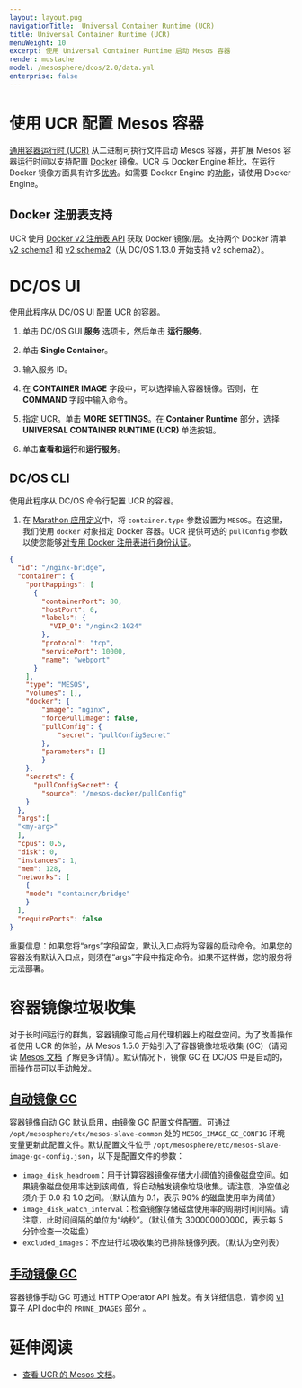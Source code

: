 ```yaml
---
layout: layout.pug
navigationTitle:  Universal Container Runtime (UCR)
title: Universal Container Runtime (UCR)
menuWeight: 10
excerpt: 使用 Universal Container Runtime 启动 Mesos 容器 
render: mustache
model: /mesosphere/dcos/2.0/data.yml
enterprise: false
---
```


# 使用 UCR 配置 Mesos 容器

[通用容器运行时 (UCR)](http://mesos.apache.org/documentation/latest/container-image) 从二进制可执行文件启动 Mesos 容器，并扩展 Mesos 容器运行时间以支持配置 [Docker](https://docker.com/) 镜像。UCR 与 Docker Engine 相比，在运行 Docker 镜像方面具有许多[优势](/mesosphere/dcos/cn/2.0/deploying-services/containerizers/)。如需要 Docker Engine 的[功能](/mesosphere/dcos/cn/2.0/deploying-services/containerizers/#container-runtime-features)，请使用 Docker Engine。

## Docker 注册表支持

UCR 使用 [Docker v2 注册表 API](https://docs.docker.com/registry/spec/api/) 获取 Docker 镜像/层。支持两个 Docker 清单 [v2 schema1](https://docs.docker.com/registry/spec/manifest-v2-1/) 和 [v2 schema2](https://docs.docker.com/registry/spec/manifest-v2-2/)（从 DC/OS 1.13.0 开始支持 v2 schema2）。

# DC/OS UI
使用此程序从 DC/OS UI 配置 UCR 的容器。

1. 单击 DC/OS GUI **服务** 选项卡，然后单击 **运行服务**。

1. 单击 **Single Container**。

1. 输入服务 ID。

1. 在 **CONTAINER IMAGE** 字段中，可以选择输入容器镜像。否则，在 **COMMAND** 字段中输入命令。

1. 指定 UCR。单击 **MORE SETTINGS**。在 **Container Runtime** 部分，选择 **UNIVERSAL CONTAINER RUNTIME (UCR)** 单选按钮。

1. 单击**查看和运行**和**运行服务**。


## DC/OS CLI
使用此程序从 DC/OS 命令行配置 UCR 的容器。

1. 在 [Marathon 应用定义](/mesosphere/dcos/cn/2.0/deploying-services/creating-services/#deploying-a-simple-docker-based-application-with-the-rest-api)中，将 `container.type` 参数设置为 `MESOS`。在这里，我们使用 `docker` 对象指定 Docker 容器。UCR 提供可选的 `pullConfig` 参数以使您能够[对专用 Docker 注册表进行身份认证](/mesosphere/dcos/cn/2.0/deploying-services/private-docker-registry/)。

```json
{
  "id": "/nginx-bridge",
  "container": {
    "portMappings": [
      {
        "containerPort": 80,
        "hostPort": 0,
        "labels": {
          "VIP_0": "/nginx2:1024"
        },
        "protocol": "tcp",
        "servicePort": 10000,
        "name": "webport"
      }
    ],
    "type": "MESOS",
    "volumes": [],
    "docker": {
        "image": "nginx",
        "forcePullImage": false,
        "pullConfig": {
            "secret": "pullConfigSecret"
        },
        "parameters": []
        }
    },
    "secrets": {
      "pullConfigSecret": {
        "source": "/mesos-docker/pullConfig"
    }
  },
  "args":[
  "<my-arg>"
  ],
  "cpus": 0.5,
  "disk": 0,
  "instances": 1,
  "mem": 128,
  "networks": [
    {
    "mode": "container/bridge"
    }
  ],
  "requirePorts": false
}
```

<p class="message--important"><strong></strong>重要信息：如果您将“args”字段留空，默认入口点将为容器的启动命令。如果您的容器没有默认入口点，则须在“args”字段中指定命令。如果不这样做，您的服务将无法部署。</p>

# 容器镜像垃圾收集

对于长时间运行的群集，容器镜像可能占用代理机器上的磁盘空间。为了改善操作者使用 UCR 的体验，从 Mesos 1.5.0 开始引入了容器镜像垃圾收集 (GC)（请阅读 [Mesos 文档](http://mesos.apache.org/documentation/latest/container-image/#garbage-collect-unused-container-images) 了解更多详情）。默认情况下，镜像 GC 在 DC/OS 中是自动的，而操作员可以手动触发。

## [自动镜像 GC](http://mesos.apache.org/documentation/latest/container-image/#automatic-image-gc-through-agent-flag)

容器镜像自动 GC 默认启用，由镜像 GC 配置文件配置。可通过 `/opt/mesosphere/etc/mesos-slave-common` 处的 `MESOS_IMAGE_GC_CONFIG` 环境变量更新此配置文件。默认配置文件位于 `/opt/mesosphere/etc/mesos-slave-image-gc-config.json`，以下是配置文件的参数：

- `image_disk_headroom`：用于计算容器镜像存储大小阈值的镜像磁盘空间。如果镜像磁盘使用率达到该阈值，将自动触发镜像垃圾收集。请注意，净空值必须介于 0.0 和 1.0 之间。（默认值为 0.1，表示 90% 的磁盘使用率为阈值）
- `image_disk_watch_interval`：检查镜像存储磁盘使用率的周期时间间隔。请注意，此时间间隔的单位为“纳秒”。（默认值为 300000000000，表示每 5 分钟检查一次磁盘）
- `excluded_images`：不应进行垃圾收集的已排除镜像列表。（默认为空列表）

## [手动镜像 GC](http://mesos.apache.org/documentation/latest/container-image/#manual-image-gc-through-http-api)

容器镜像手动 GC 可通过 HTTP Operator API 触发。有关详细信息，请参阅 [v1 算子 API doc](http://mesos.apache.org/documentation/latest/operator-http-api/#prune_images)中的 `PRUNE_IMAGES` 部分 。

# 延伸阅读
- [查看 UCR 的 Mesos 文档](http://mesos.apache.org/documentation/latest/container-image/)。
